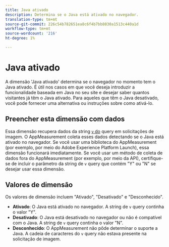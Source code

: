 ```yaml
---
title: Java ativado
description: Determina se o Java está ativado no navegador.
translation-type: tm+mt
source-git-commit: 226c54b782651ea8c6f4b7bb8030a1513c440a1d
workflow-type: tm+mt
source-wordcount: '216'
ht-degree: 1%

---
```



# Java ativado

A dimensão &#39;Java ativado&#39; determina se o navegador no momento tem o Java ativado. É útil nos casos em que você deseja introduzir a funcionalidade baseada em Java no seu site e desejar saber quantos visitantes já têm o Java ativado. Para aqueles que têm o Java desativado, você pode fornecer uma alternativa ou instruções sobre como ativá-lo.

## Preencher esta dimensão com dados

Essa dimensão recupera dados da string [`v` do](/help/implement/validate/query-parameters.md) query em solicitações de imagem. O AppMeasurement coleta esses dados detectando se o Java está ativado no navegador. Se você usar uma biblioteca do AppMeasurement (por exemplo, por meio do Adobe Experience Platform Launch), essa dimensão funcionará imediatamente. Se você usar um método de coleta de dados fora do AppMeasurement (por exemplo, por meio da API), certifique-se de incluir o parâmetro da string de `v` query que contém &quot;Y&quot; ou &quot;N&quot; se desejar usar essa dimensão.

## Valores de dimensão

Os valores de dimensão incluem &quot;Ativado&quot;, &quot;Desativado&quot; e &quot;Desconhecido&quot;.

* **Ativado**: O Java está ativado no navegador. A string de `v` query continha o valor &quot;Y&quot;.
* **Desativado**: O Java está desativado no navegador ou não é compatível com o Java. A string de `v` query continha o valor &quot;N&quot;.
* **Desconhecido**: O AppMeasurement não pôde determinar o suporte a Java. A cadeia de caracteres do `v` query não estava presente na solicitação de imagem.
